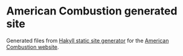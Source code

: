 # American Combustion generated site

Generated files from [Hakyll static site generator](https://github.com/upgradeya/americancombustion-hakyll) for the [American Combustion website](https://americancombustion.com).

